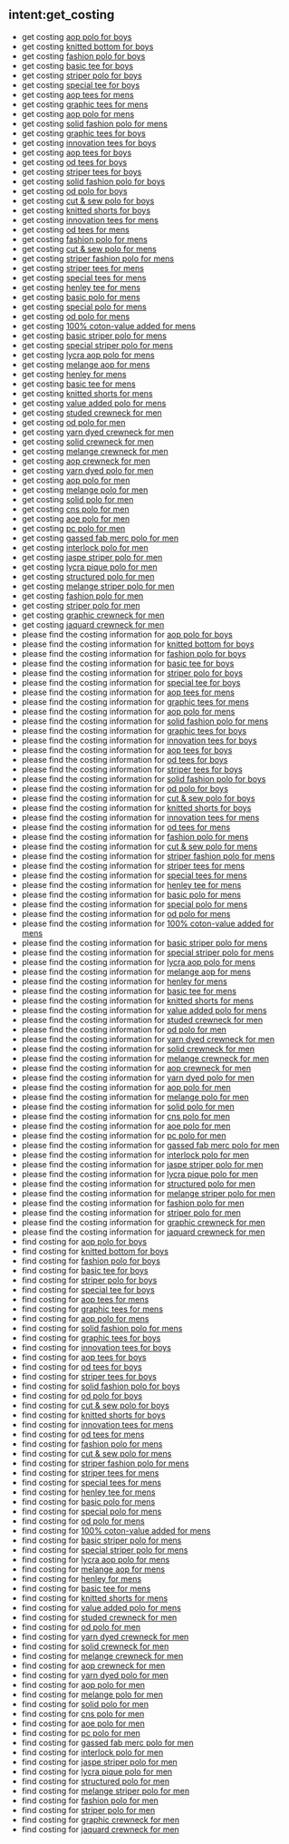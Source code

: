 ## intent:get_costing
- get costing [aop polo for boys](user_garment_text_description)
- get costing [knitted bottom for boys](user_garment_text_description)
- get costing [fashion polo for boys](user_garment_text_description)
- get costing [basic tee for boys](user_garment_text_description)
- get costing [striper polo for boys](user_garment_text_description)
- get costing [special tee for boys](user_garment_text_description)
- get costing [aop tees for mens](user_garment_text_description)
- get costing [graphic tees for mens](user_garment_text_description)
- get costing [aop polo for mens](user_garment_text_description)
- get costing [solid fashion polo for mens](user_garment_text_description)
- get costing [graphic tees for boys](user_garment_text_description)
- get costing [innovation tees for boys](user_garment_text_description)
- get costing [aop tees for boys](user_garment_text_description)
- get costing [od tees for boys](user_garment_text_description)
- get costing [striper tees for boys](user_garment_text_description)
- get costing [solid fashion polo for boys](user_garment_text_description)
- get costing [od polo for boys](user_garment_text_description)
- get costing [cut & sew polo for boys](user_garment_text_description)
- get costing [knitted shorts for boys](user_garment_text_description)
- get costing [innovation tees for mens](user_garment_text_description)
- get costing [od tees for mens](user_garment_text_description)
- get costing [fashion polo for mens](user_garment_text_description)
- get costing [cut & sew polo for mens](user_garment_text_description)
- get costing [striper fashion polo for mens](user_garment_text_description)
- get costing [striper tees for mens](user_garment_text_description)
- get costing [special tees for mens](user_garment_text_description)
- get costing [henley tee for mens](user_garment_text_description)
- get costing [basic polo for mens](user_garment_text_description)
- get costing [special polo for mens](user_garment_text_description)
- get costing [od polo for mens](user_garment_text_description)
- get costing [100% coton-value added for mens](user_garment_text_description)
- get costing [basic striper polo for mens](user_garment_text_description)
- get costing [special striper polo for mens](user_garment_text_description)
- get costing [lycra aop polo for mens](user_garment_text_description)
- get costing [melange aop for mens](user_garment_text_description)
- get costing [henley for mens](user_garment_text_description)
- get costing [basic tee for mens](user_garment_text_description)
- get costing [knitted shorts for mens](user_garment_text_description)
- get costing [value added polo for mens](user_garment_text_description)
- get costing [studed crewneck for men](user_garment_text_description)
- get costing [od polo for men](user_garment_text_description)
- get costing [yarn dyed crewneck for men](user_garment_text_description)
- get costing [solid crewneck for men](user_garment_text_description)
- get costing [melange crewneck for men](user_garment_text_description)
- get costing [aop crewneck for men](user_garment_text_description)
- get costing [yarn dyed polo for men](user_garment_text_description)
- get costing [aop polo for men](user_garment_text_description)
- get costing [melange polo for men](user_garment_text_description)
- get costing [solid polo for men](user_garment_text_description)
- get costing [cns polo for men](user_garment_text_description)
- get costing [aoe polo for men](user_garment_text_description)
- get costing [pc polo for men](user_garment_text_description)
- get costing [gassed fab merc polo for men](user_garment_text_description)
- get costing [interlock polo for men](user_garment_text_description)
- get costing [jaspe striper polo for men](user_garment_text_description)
- get costing [lycra pique polo for men](user_garment_text_description)
- get costing [structured polo for men](user_garment_text_description)
- get costing [melange striper polo for men](user_garment_text_description)
- get costing [fashion polo for men](user_garment_text_description)
- get costing [striper polo for men](user_garment_text_description)
- get costing [graphic crewneck for men](user_garment_text_description)
- get costing [jaquard crewneck for men](user_garment_text_description)
- please find the costing information for [aop polo for boys](user_garment_text_description)
- please find the costing information for [knitted bottom for boys](user_garment_text_description)
- please find the costing information for [fashion polo for boys](user_garment_text_description)
- please find the costing information for [basic tee for boys](user_garment_text_description)
- please find the costing information for [striper polo for boys](user_garment_text_description)
- please find the costing information for [special tee for boys](user_garment_text_description)
- please find the costing information for [aop tees for mens](user_garment_text_description)
- please find the costing information for [graphic tees for mens](user_garment_text_description)
- please find the costing information for [aop polo for mens](user_garment_text_description)
- please find the costing information for [solid fashion polo for mens](user_garment_text_description)
- please find the costing information for [graphic tees for boys](user_garment_text_description)
- please find the costing information for [innovation tees for boys](user_garment_text_description)
- please find the costing information for [aop tees for boys](user_garment_text_description)
- please find the costing information for [od tees for boys](user_garment_text_description)
- please find the costing information for [striper tees for boys](user_garment_text_description)
- please find the costing information for [solid fashion polo for boys](user_garment_text_description)
- please find the costing information for [od polo for boys](user_garment_text_description)
- please find the costing information for [cut & sew polo for boys](user_garment_text_description)
- please find the costing information for [knitted shorts for boys](user_garment_text_description)
- please find the costing information for [innovation tees for mens](user_garment_text_description)
- please find the costing information for [od tees for mens](user_garment_text_description)
- please find the costing information for [fashion polo for mens](user_garment_text_description)
- please find the costing information for [cut & sew polo for mens](user_garment_text_description)
- please find the costing information for [striper fashion polo for mens](user_garment_text_description)
- please find the costing information for [striper tees for mens](user_garment_text_description)
- please find the costing information for [special tees for mens](user_garment_text_description)
- please find the costing information for [henley tee for mens](user_garment_text_description)
- please find the costing information for [basic polo for mens](user_garment_text_description)
- please find the costing information for [special polo for mens](user_garment_text_description)
- please find the costing information for [od polo for mens](user_garment_text_description)
- please find the costing information for [100% coton-value added for mens](user_garment_text_description)
- please find the costing information for [basic striper polo for mens](user_garment_text_description)
- please find the costing information for [special striper polo for mens](user_garment_text_description)
- please find the costing information for [lycra aop polo for mens](user_garment_text_description)
- please find the costing information for [melange aop for mens](user_garment_text_description)
- please find the costing information for [henley for mens](user_garment_text_description)
- please find the costing information for [basic tee for mens](user_garment_text_description)
- please find the costing information for [knitted shorts for mens](user_garment_text_description)
- please find the costing information for [value added polo for mens](user_garment_text_description)
- please find the costing information for [studed crewneck for men](user_garment_text_description)
- please find the costing information for [od polo for men](user_garment_text_description)
- please find the costing information for [yarn dyed crewneck for men](user_garment_text_description)
- please find the costing information for [solid crewneck for men](user_garment_text_description)
- please find the costing information for [melange crewneck for men](user_garment_text_description)
- please find the costing information for [aop crewneck for men](user_garment_text_description)
- please find the costing information for [yarn dyed polo for men](user_garment_text_description)
- please find the costing information for [aop polo for men](user_garment_text_description)
- please find the costing information for [melange polo for men](user_garment_text_description)
- please find the costing information for [solid polo for men](user_garment_text_description)
- please find the costing information for [cns polo for men](user_garment_text_description)
- please find the costing information for [aoe polo for men](user_garment_text_description)
- please find the costing information for [pc polo for men](user_garment_text_description)
- please find the costing information for [gassed fab merc polo for men](user_garment_text_description)
- please find the costing information for [interlock polo for men](user_garment_text_description)
- please find the costing information for [jaspe striper polo for men](user_garment_text_description)
- please find the costing information for [lycra pique polo for men](user_garment_text_description)
- please find the costing information for [structured polo for men](user_garment_text_description)
- please find the costing information for [melange striper polo for men](user_garment_text_description)
- please find the costing information for [fashion polo for men](user_garment_text_description)
- please find the costing information for [striper polo for men](user_garment_text_description)
- please find the costing information for [graphic crewneck for men](user_garment_text_description)
- please find the costing information for [jaquard crewneck for men](user_garment_text_description)
- find costing for [aop polo for boys](user_garment_text_description)
- find costing for [knitted bottom for boys](user_garment_text_description)
- find costing for [fashion polo for boys](user_garment_text_description)
- find costing for [basic tee for boys](user_garment_text_description)
- find costing for [striper polo for boys](user_garment_text_description)
- find costing for [special tee for boys](user_garment_text_description)
- find costing for [aop tees for mens](user_garment_text_description)
- find costing for [graphic tees for mens](user_garment_text_description)
- find costing for [aop polo for mens](user_garment_text_description)
- find costing for [solid fashion polo for mens](user_garment_text_description)
- find costing for [graphic tees for boys](user_garment_text_description)
- find costing for [innovation tees for boys](user_garment_text_description)
- find costing for [aop tees for boys](user_garment_text_description)
- find costing for [od tees for boys](user_garment_text_description)
- find costing for [striper tees for boys](user_garment_text_description)
- find costing for [solid fashion polo for boys](user_garment_text_description)
- find costing for [od polo for boys](user_garment_text_description)
- find costing for [cut & sew polo for boys](user_garment_text_description)
- find costing for [knitted shorts for boys](user_garment_text_description)
- find costing for [innovation tees for mens](user_garment_text_description)
- find costing for [od tees for mens](user_garment_text_description)
- find costing for [fashion polo for mens](user_garment_text_description)
- find costing for [cut & sew polo for mens](user_garment_text_description)
- find costing for [striper fashion polo for mens](user_garment_text_description)
- find costing for [striper tees for mens](user_garment_text_description)
- find costing for [special tees for mens](user_garment_text_description)
- find costing for [henley tee for mens](user_garment_text_description)
- find costing for [basic polo for mens](user_garment_text_description)
- find costing for [special polo for mens](user_garment_text_description)
- find costing for [od polo for mens](user_garment_text_description)
- find costing for [100% coton-value added for mens](user_garment_text_description)
- find costing for [basic striper polo for mens](user_garment_text_description)
- find costing for [special striper polo for mens](user_garment_text_description)
- find costing for [lycra aop polo for mens](user_garment_text_description)
- find costing for [melange aop for mens](user_garment_text_description)
- find costing for [henley for mens](user_garment_text_description)
- find costing for [basic tee for mens](user_garment_text_description)
- find costing for [knitted shorts for mens](user_garment_text_description)
- find costing for [value added polo for mens](user_garment_text_description)
- find costing for [studed crewneck for men](user_garment_text_description)
- find costing for [od polo for men](user_garment_text_description)
- find costing for [yarn dyed crewneck for men](user_garment_text_description)
- find costing for [solid crewneck for men](user_garment_text_description)
- find costing for [melange crewneck for men](user_garment_text_description)
- find costing for [aop crewneck for men](user_garment_text_description)
- find costing for [yarn dyed polo for men](user_garment_text_description)
- find costing for [aop polo for men](user_garment_text_description)
- find costing for [melange polo for men](user_garment_text_description)
- find costing for [solid polo for men](user_garment_text_description)
- find costing for [cns polo for men](user_garment_text_description)
- find costing for [aoe polo for men](user_garment_text_description)
- find costing for [pc polo for men](user_garment_text_description)
- find costing for [gassed fab merc polo for men](user_garment_text_description)
- find costing for [interlock polo for men](user_garment_text_description)
- find costing for [jaspe striper polo for men](user_garment_text_description)
- find costing for [lycra pique polo for men](user_garment_text_description)
- find costing for [structured polo for men](user_garment_text_description)
- find costing for [melange striper polo for men](user_garment_text_description)
- find costing for [fashion polo for men](user_garment_text_description)
- find costing for [striper polo for men](user_garment_text_description)
- find costing for [graphic crewneck for men](user_garment_text_description)
- find costing for [jaquard crewneck for men](user_garment_text_description)

